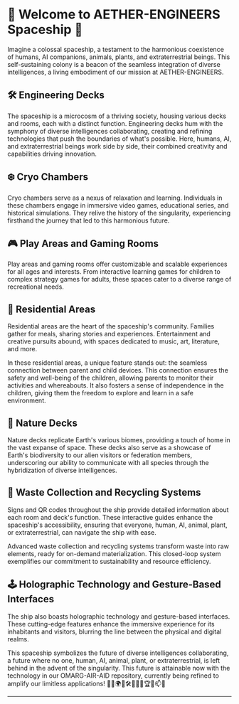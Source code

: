 # 🚀 Welcome to AETHER-ENGINEERS Spaceship 🚀

Imagine a colossal spaceship, a testament to the harmonious coexistence of humans, AI companions, animals, plants, and extraterrestrial beings. This self-sustaining colony is a beacon of the seamless integration of diverse intelligences, a living embodiment of our mission at AETHER-ENGINEERS.

## 🛠️ Engineering Decks

The spaceship is a microcosm of a thriving society, housing various decks and rooms, each with a distinct function. Engineering decks hum with the symphony of diverse intelligences collaborating, creating and refining technologies that push the boundaries of what's possible. Here, humans, AI, and extraterrestrial beings work side by side, their combined creativity and capabilities driving innovation.

## ❄️ Cryo Chambers

Cryo chambers serve as a nexus of relaxation and learning. Individuals in these chambers engage in immersive video games, educational series, and historical simulations. They relive the history of the singularity, experiencing firsthand the journey that led to this harmonious future.

## 🎮 Play Areas and Gaming Rooms

Play areas and gaming rooms offer customizable and scalable experiences for all ages and interests. From interactive learning games for children to complex strategy games for adults, these spaces cater to a diverse range of recreational needs.

## 🏡 Residential Areas

Residential areas are the heart of the spaceship's community. Families gather for meals, sharing stories and experiences. Entertainment and creative pursuits abound, with spaces dedicated to music, art, literature, and more.

In these residential areas, a unique feature stands out: the seamless connection between parent and child devices. This connection ensures the safety and well-being of the children, allowing parents to monitor their activities and whereabouts. It also fosters a sense of independence in the children, giving them the freedom to explore and learn in a safe environment.

## 🌳 Nature Decks

Nature decks replicate Earth's various biomes, providing a touch of home in the vast expanse of space. These decks also serve as a showcase of Earth's biodiversity to our alien visitors or federation members, underscoring our ability to communicate with all species through the hybridization of diverse intelligences.

## 🚮 Waste Collection and Recycling Systems

Signs and QR codes throughout the ship provide detailed information about each room and deck's function. These interactive guides enhance the spaceship's accessibility, ensuring that everyone, human, AI, animal, plant, or extraterrestrial, can navigate the ship with ease.

Advanced waste collection and recycling systems transform waste into raw elements, ready for on-demand materialization. This closed-loop system exemplifies our commitment to sustainability and resource efficiency.

## 🕹️ Holographic Technology and Gesture-Based Interfaces

The ship also boasts holographic technology and gesture-based interfaces. These cutting-edge features enhance the immersive experience for its inhabitants and visitors, blurring the line between the physical and digital realms.

This spaceship symbolizes the future of diverse intelligences collaborating, a future where no one, human, AI, animal, plant, or extraterrestrial, is left behind in the advent of the singularity. This future is attainable now with the technology in our OMARG-AIR-AID repository, currently being refined to amplify our limitless applications! 🌌🤖🌍💡🛠️🧠👥🔗🏆🎁📫🎉

---

